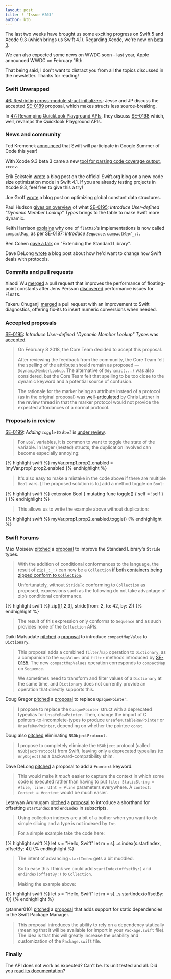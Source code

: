 ```yaml
---
layout: post
title: ! 'Issue #103'
author: btb
---
```


The last two weeks have brought us some exciting progress on Swift 5 and Xcode 9.3 (which brings us Swift 4.1). Regarding Xcode, we're now on [beta 3](https://download.developer.apple.com/Developer_Tools/Xcode_9.3_beta_3/Release_Notes_for_Xcode_9.3_beta_3.pdf).

We can also expected some news on WWDC soon - last year, Apple announced WWDC on February 16th.

That being said, I don't want to distract you from all the topics discussed in the newsletter. Thanks for reading!

<!--excerpt-->

### Swift Unwrapped

[46: Restricting cross-module struct initializers](https://spec.fm/podcasts/swift-unwrapped/111543): Jesse and JP discuss the accepted [SE-0189](https://github.com/apple/swift-evolution/blob/master/proposals/0189-restrict-cross-module-struct-initializers.md) proposal, which makes structs less source-breaking.

In [47: Revamping QuickLook Playground APIs](https://spec.fm/podcasts/swift-unwrapped/111551), they discuss [SE-0198](https://github.com/apple/swift-evolution/blob/master/proposals/0198-playground-quicklook-api-revamp.md) which, well, revamps the Quicklook Playground APIs.

### News and community

Ted Kremenek [announced](https://forums.swift.org/t/swift-to-participate-in-gsoc-2018/10147) that Swift will participate in Google Summer of Code this year!

With Xcode 9.3 beta 3 came a new [tool for parsing code coverage output](https://twitter.com/SmileyKeith/status/966089848904810496), `xccov`.

Erik Eckstein [wrote](https://swift.org/blog/osize/) a blog post on the official Swift.org blog on a new code size optimization mode in Swift 4.1. If you are already testing projects in Xcode 9.3, feel free to give this a try!

Joe Groff [wrote](http://duriansoftware.com/joe/Optimizing-global-constant-data-structures-using-relative-references.html) a blog post on optimizing global constant data structures.

Paul Hudson [gives on overview](https://www.hackingwithswift.com/articles/55/how-to-use-dynamic-member-lookup-in-swift) of what [SE-0195](https://github.com/apple/swift-evolution/blob/master/proposals/0195-dynamic-member-lookup.md): *Introduce User-defined "Dynamic Member Lookup" Types* brings to the table to make Swift more dynamic.

Keith Harrison [explains](https://useyourloaf.com/blog/replacing-flatmap-with-compactmap/) why one of `flatMap`'s implementations is now called `compactMap`, as per [SE-0187](https://github.com/apple/swift-evolution/blob/master/proposals/0187-introduce-filtermap.md): *Introduce `Sequence.compactMap(_:)`*.

Ben Cohen [gave a talk](https://www.dotconferences.com/2018/01/ben-cohen-extending-the-standard-library) on "Extending the Standard Library".

Dave DeLong [wrote](https://davedelong.com/blog/2018/02/08/swift-protocols-wishlist/) a blog post about how he'd want to change how Swift deals with protocols.

### Commits and pull requests

Xiaodi Wu [merged](https://github.com/apple/swift/pull/14502) a pull request that improves the performance of floating-point constants after Jens Persson [discovered](http://forums.swift.org/t/is-floats-nextup-really-50-times-slower-than-necessary/9716) performance issues for `Float`s.

Takeru Chuganji [merged](https://github.com/apple/swift/pull/13272) a pull request with an improvement to Swift diagnostics, offering fix-its to insert numeric conversions when needed.

### Accepted proposals

[SE-0195](https://github.com/apple/swift-evolution/blob/master/proposals/0195-dynamic-member-lookup.md): *Introduce User-defined "Dynamic Member Lookup" Types* was [accepted](https://forums.swift.org/t/se-0195-introduce-user-defined-dynamic-member-lookup-types/8658/160).

> On February 8 2018, the Core Team decided to accept this proposal.
>
> After reviewing the feedback from the community, the Core Team felt the spelling of the attribute should remain as proposed — `@dynamicMemberLookup`. The alternative of `@dynamic(...)` was also considered, but the Core Team felt that spelling to be too close to the dynamic keyword and a potential source of confusion.
>
> The rationale for the marker being an attribute instead of a protocol (as in the original proposal) was [well-articulated](https://forums.swift.org/t/se-0195-introduce-user-defined-dynamic-member-lookup-types/8658/159) by Chris Lattner in the review thread in that the marker protocol would not provide the expected affordances of a normal protocol.

### Proposals in review

[SE-0199](https://github.com/apple/swift-evolution/blob/master/proposals/0199-bool-toggle.md): *Adding `toggle` to `Bool`* is [under review](http://forums.swift.org/t/se-0199-adding-toggle-method-to-bool/9841).

> For `Bool` variables, it is common to want to toggle the state of the variable. In larger (nested) structs, the duplication involved can become especially annoying:

{% highlight swift %}
myVar.prop1.prop2.enabled = !myVar.prop1.prop2.enabled
{% endhighlight %}

> It's also easy to make a mistake in the code above if there are multiple `Bool` vars.
> [The proposed solution is to] add a method toggle on `Bool`:

{% highlight swift %}
extension Bool {
    mutating func toggle() {
        self = !self
    }
}
{% endhighlight %}

> This allows us to write the example above without duplication:

{% highlight swift %}
myVar.prop1.prop2.enabled.toggle()
{% endhighlight %}

### Swift Forums

Max Moiseev [pitched](https://forums.swift.org/t/proposal-to-improve-the-standard-library-stride-types/9675) a [proposal](https://github.com/moiseev/swift-evolution/blob/strides/proposals/0199-strides-revamp.md) to improve the Standard Library's `Stride` types.

> With the addition of conditional conformances to the language, the result of `zip(_:_:)` can now be a `Collection` [if both containers being zipped conform to `Collection`](https://github.com/apple/swift/pull/13941).
>
> Unfortunately, without `StrideTo` conforming to `Collection` as proposed, expressions such as the following do not take advantage of zip’s conditional conformance.

{% highlight swift %}
zip([1,2,3], stride(from: 2, to: 42, by: 2))
{% endhighlight %}

> The result of this expression only conforms to `Sequence` and as such provides none of the `Collection` APIs.

Daiki Matsudate [pitched](https://forums.swift.org/t/add-compactmapvalues-to-dictionary/8741) a [proposal](https://github.com/d-date/swift-evolution/blob/compact-map-values/proposals/0000-introduce-compact-map-values.md) to introduce `compactMapValue` to `Dictionary`.

> This proposal adds a combined `filter`/`map` operation to `Dictionary`, as a companion to the `mapValues` and `filter` methods introduced by [SE-0165](https://github.com/apple/swift-evolution/blob/master/proposals/0165-dict.md). The new `compactMapValues` operation corresponds to `compactMap` on `Sequence`.
>
> We sometimes need to transform and filter values of a `Dictionary` at the same time, and `Dictionary` does not currently provide an operation that directly supports this.

Doug Gregor [pitched](https://forums.swift.org/t/c-interoperability-import-struct-incomplete-as-unsafe-mutable-rawpointer-rather-than-opaquepointer/9927)  a [proposal]() to replace `OpaquePointer`.

> I propose to replace the `OpaquePointer` struct with a deprecated typealias for `UnsafeRawPointer`. Then, change the import of C pointers-to-incomplete-types to produce `UnsafeMutableRawPointer` or `UnsafeRawPointer`, depending on whether the pointee `const`.

Doug also [pitched](https://forums.swift.org/t/objective-c-interoperability-eliminate-nsobjectprotocol/9947) eliminating `NSObjectProtocol`.

> I propose to completely eliminate the `NSObject` protocol (called `NSObjectProtocol`) from Swift, leaving only a deprecated typealias (to `AnyObject`) as a backward-compatibility shim.

Dave DeLong [pitched](https://forums.swift.org/t/supplement-file-line-and-function-with-context/9505) a proposal to add a `#context` keyword.

> This would make it *much* easier to capture the context in which some code is executed rather than having to put `file: StaticString = #file, line: UInt = #line` parameters everywhere. A `context: Context = #context` would be much easier.

Letanyan Arumugam [pitched](https://forums.swift.org/t/shorthand-for-offsetting-startindex-and-endindex/9397) a [proposal](https://github.com/Letanyan/swift-evolution/blob/offsetting-range-subscript/proposals/NNNN-offsetting-subscript.md) to introduce a shorthand for offsetting `startIndex` and `endIndex` in subscripts.

> Using collection indexes are a bit of a bother when you want to do simple slicing and a type is not indexed by `Int`.
>
> For a simple example take the code here:

{% highlight swift %}
let s = "Hello, Swift"
let m = s[...s.index(s.startIndex, offsetBy: 4)]
{% endhighlight %}

> The intent of advancing `startIndex` gets a bit muddled.
>
> So to ease this I think we could add `startIndex(offsetBy:)` and `endIndex(offsetBy:)` to `Collection`.
>
> Making the example above:

{% highlight swift %}
let s = "Hello, Swift"
let m = s[...s.startIndex(offsetBy: 4)]
{% endhighlight %}

@tanner0101 [pitched](https://forums.swift.org/t/spm-static-dependencies/10152) a [proposal](https://github.com/tanner0101/swift-evolution/blob/spm-static-deps/proposals/NNNN-spm-static-deps.md) that adds support for static dependencies in the Swift Package Manager.

> This proposal introduces the ability to rely on a dependency statically (meaning that it will be available for import in your `Package.swift` file). The idea is that this will greatly increase the usability and customization of the `Package.swift` file.

### Finally

The API does not work as expected? Can't be. Its unit tested and all. Did you [read its documentation](https://mobile.twitter.com/AirspeedSwift/status/962754808733036544)?
